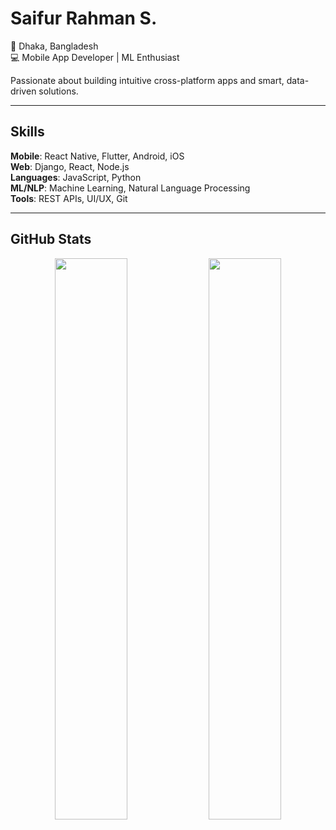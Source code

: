 # Saifur Rahman S.

📍 Dhaka, Bangladesh  
💻 Mobile App Developer | ML Enthusiast  

Passionate about building intuitive cross-platform apps and smart, data-driven solutions.

---

## Skills

**Mobile**: React Native, Flutter, Android, iOS  
**Web**: Django, React, Node.js  
**Languages**: JavaScript, Python  
**ML/NLP**: Machine Learning, Natural Language Processing  
**Tools**: REST APIs, UI/UX, Git

---

## GitHub Stats

<p align="center">
  <img src="https://github-readme-stats.vercel.app/api?username=Saifur43&show_icons=false&hide_title=true&hide=contribs&theme=graywhite&border_radius=8&include_all_commits=true" width="48%" />
  <img src="https://github-readme-stats.vercel.app/api/top-langs/?username=Saifur43&layout=compact&theme=graywhite&border_radius=8" width="48%" />
</p>
